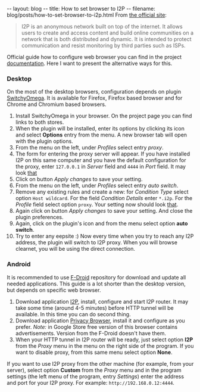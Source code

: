 -- layout: blog
-- title: How to set browser to I2P
-- filename: blog/posts/how-to-set-browser-to-i2p.html
From [the official site](https://geti2p.net/en/):

> I2P is an anonymous network built on top of the internet. It allows users
> to create and access content and build online communities on a network
> that is both distributed and dynamic. It is intended to protect
> communication and resist monitoring by third parties such as ISPs.

Official guide how to configure web browser you can find in the project
[documentation](https://geti2p.net/en/about/browser-config). Here I want to
present the alternative ways for this.

### Desktop

On the most of the desktop browsers, configuration depends on plugin
[SwitchyOmega](https://github.com/FelisCatus/SwitchyOmega). It is available for
Firefox, Firefox based browser and for Chrome and Chromium based browsers.

1. Install SwitchyOmega in your browser. On the project page you can find links
   to both stores.
2. When the plugin will be installed, enter its options by clicking its icon
   and select **Options** entry from the menu. A new browser tab will open with
   the plugin options.
3. From the menu on the left, under *Profiles* select entry *proxy*.
4. The form for entering the proxy server will appear. If you have installed
   I2P on this same computer and you have the default configuration for the
   proxy, enter `127.0.0.1` in *Server* field and `4444` in *Port* field. It
   may look [that](images/guide/proxy.png)
5. Click on button *Apply changes* to save your setting.
6. From the menu on the left, under *Profiles* select entry *auto switch*.
7. Remove any existing rules and create a new: for *Condition Type* select
   option `Host wildcard`. For the field *Condition Details* enter `*.i2p`. For
   the *Profile* field select option `proxy`. Your setting now should look
   [that](images/guide/autoswitch.png).
8. Again click on button *Apply changes* to save your setting. And close the
   plugin preferences.
9. Again, click on the plugin's icon and from the menu select option **auto
   switch**.
10. Try to enter any eepsite :) Now every time when you try to reach any I2P
   address, the plugin will switch to I2P proxy. When you will browse clearnet,
   you will be using the direct connection.

### Android

It is recommended to use [F-Droid](https://f-droid.org/) repository for
download and update all needed applications. This guide is a lot shorter than
the desktop version, but depends on specific web browser.

1. Download application [I2P](https://f-droid.org/packages/net.i2p.android.router/),
   install, configure and start I2P router. It may take some time (around 4-5
   minutes) before HTTP tunnel will be available. In this time you can do
   second thing.
2. Download application [Privacy Browser](https://f-droid.org/packages/com.stoutner.privacybrowser.standard/),
   install it and configure as you prefer. *Note:* in Google Store free version
   of this browser contains advertisements. Version from the F-Droid doesn't
   have them.
3. When your HTTP tunnel in I2P router will be ready, just select option
   **I2P** from the *Proxy* menu in the menu on the right side of the program.
   If you want to disable proxy, from this same menu select option **None**.

If you want to use I2P proxy from the other machine (for example, from your
server), select option **Custom** from the *Proxy* menu and in the program
settings (the left menu of the program, entry *Settings*) enter the address
and port for your I2P proxy. For example: `http://192.168.0.12:4444`.
